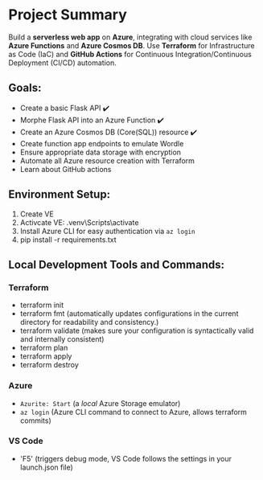 # Project Summary
Build a **serverless web app** on **Azure**, integrating with cloud services like **Azure Functions** and **Azure Cosmos DB**. Use **Terraform** for Infrastructure as Code (IaC) and **GitHub Actions** for Continuous Integration/Continuous Deployment (CI/CD) automation.

## Goals:
- Create a basic Flask API ✔️
- Morphe Flask API into an Azure Function ✔️
- Create an Azure Cosmos DB (Core(SQL)) resource ✔️
- Create function app endpoints to emulate Wordle
- Ensure appropriate data storage with encryption
- Automate all Azure resource creation with Terraform
- Learn about GitHub actions

## Environment Setup:
1. Create VE
2. Activcate VE: .venv\Scripts\activate
3. Install Azure CLI for easy authentication via `az login`
4. pip install -r requirements.txt

## Local Development Tools and Commands:
### Terraform
- terraform init
- terraform fmt (automatically updates configurations in the current directory for readability and consistency.)
- terraform validate (makes sure your configuration is syntactically valid and internally consistent)
- terraform plan
- terraform apply
- terraform destroy

### Azure
- `Azurite: Start` (a *local* Azure Storage emulator)
- `az login` (Azure CLI command to connect to Azure, allows terraform commits)

### VS Code
- 'F5' (triggers debug mode, VS Code follows the settings in your launch.json file)



